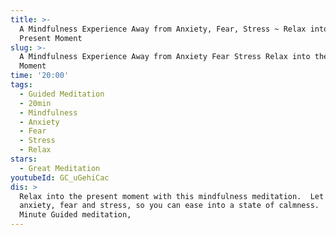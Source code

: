 ```yaml
---
title: >-
  A Mindfulness Experience Away from Anxiety, Fear, Stress ~ Relax into the
  Present Moment
slug: >-
  A Mindfulness Experience Away from Anxiety Fear Stress Relax into the Present
  Moment
time: '20:00'
tags:
  - Guided Meditation
  - 20min
  - Mindfulness
  - Anxiety
  - Fear
  - Stress
  - Relax
stars:
  - Great Meditation
youtubeId: GC_uGehiCac
dis: >
  Relax into the present moment with this mindfulness meditation.  Let go of any
  anxiety, fear and stress, so you can ease into a state of calmness.  A 20
  Minute Guided meditation,
---
```


